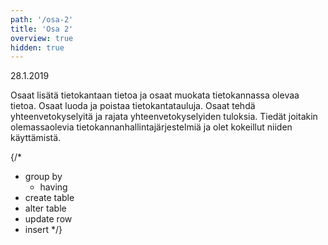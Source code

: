 ```yaml
---
path: '/osa-2'
title: 'Osa 2'
overview: true
hidden: true
---
```


<deadline>28.1.2019</deadline>


Osaat lisätä tietokantaan tietoa ja osaat muokata tietokannassa olevaa tietoa. Osaat luoda ja poistaa tietokantatauluja. Osaat tehdä yhteenvetokyselyitä ja rajata yhteenvetokyselyiden tuloksia. Tiedät joitakin olemassaolevia tietokannanhallintajärjestelmiä ja olet kokeillut niiden käyttämistä.


<please-login></please-login>

<pages-in-this-section></pages-in-this-section>


{/*
- group by
    - having
- create table
- alter table
- update row
- insert
*/}


<exercises-in-this-section></exercises-in-this-section>
